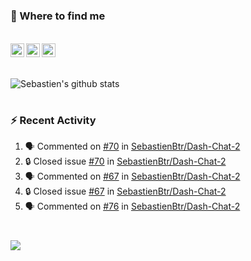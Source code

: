 
<h1></h1>

### :speech_balloon: Where to find me

</br>
<a href="https://twitter.com/seb_bouttier">
  <img align="left" width="22px" src="https://cdn.jsdelivr.net/npm/simple-icons@v3/icons/twitter.svg" />
</a>
<a href="https://www.linkedin.com/in/sebastien-bouttier">
  <img align="left" width="22px" src="https://cdn.jsdelivr.net/npm/simple-icons@v3/icons/linkedin.svg" />
</a>
<a href="https://sebastien-bouttier.medium.com/">
  <img align="left" width="22px" src="https://cdn.jsdelivr.net/npm/simple-icons@v3/icons/medium.svg" />
</a>
</br>

<h1></h1>

![Sebastien's github stats](https://github-readme-stats.vercel.app/api?username=sebastienBtr&show_icons=true&title_color=24292e&icon_color=40c463&text_color=24292e&bg_color=fff&count_private=true)

<h1></h1>

### :zap: Recent Activity

<!--START_SECTION:activity-->
1. 🗣 Commented on [#70](https://github.com/SebastienBtr/Dash-Chat-2/issues/70#issuecomment-1921012202) in [SebastienBtr/Dash-Chat-2](https://github.com/SebastienBtr/Dash-Chat-2)
2. 🔒 Closed issue [#70](https://github.com/SebastienBtr/Dash-Chat-2/issues/70) in [SebastienBtr/Dash-Chat-2](https://github.com/SebastienBtr/Dash-Chat-2)
3. 🗣 Commented on [#67](https://github.com/SebastienBtr/Dash-Chat-2/issues/67#issuecomment-1921011908) in [SebastienBtr/Dash-Chat-2](https://github.com/SebastienBtr/Dash-Chat-2)
4. 🔒 Closed issue [#67](https://github.com/SebastienBtr/Dash-Chat-2/issues/67) in [SebastienBtr/Dash-Chat-2](https://github.com/SebastienBtr/Dash-Chat-2)
5. 🗣 Commented on [#76](https://github.com/SebastienBtr/Dash-Chat-2/issues/76#issuecomment-1920982359) in [SebastienBtr/Dash-Chat-2](https://github.com/SebastienBtr/Dash-Chat-2)
<!--END_SECTION:activity-->

<h1></h1>

![](https://komarev.com/ghpvc/?username=sebastienBtr)
